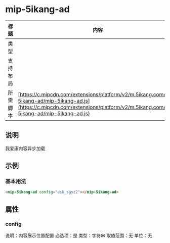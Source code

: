 # mip-5ikang-ad

标题|内容
----|----
类型|
支持布局|
所需脚本| [https://c.mipcdn.com/extensions/platform/v2/m.5ikang.com/mip-5ikang-ad/mip-5ikang-ad.js](https://c.mipcdn.com/extensions/platform/v2/m.5ikang.com/mip-5ikang-ad/mip-5ikang-ad.js)

## 说明

我爱康内容异步加载

## 示例

### 基本用法

```html
<mip-5ikang-ad config="ask_sgyz2"></mip-5ikang-ad>
```

## 属性

### config

说明：内容展示位置配置
必选项：是
类型：字符串
取值范围：无
单位：无